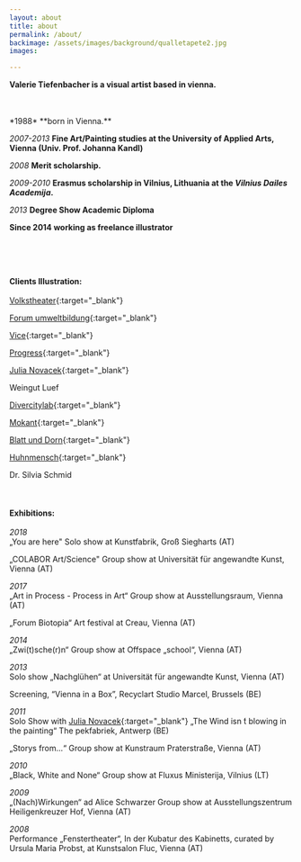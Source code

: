 ```yaml
---
layout: about
title: about
permalink: /about/
backimage: /assets/images/background/qualletapete2.jpg
images:

---
```

**Valerie Tiefenbacher is a visual artist based in vienna.**

<br>
<br>
*1988* **born in Vienna.**

*2007-2013* **Fine Art/Painting studies at the University of Applied Arts, Vienna (Univ. Prof. Johanna Kandl)**

*2008* **Merit scholarship.**

*2009-2010* **Erasmus scholarship in Vilnius, Lithuania at the *Vilnius Dailes Academija*.**

*2013* **Degree Show Academic Diploma**

**Since 2014 working as freelance illustrator**

<br>
<br>
<br>

**Clients Illustration:**
<br>
<br>
[Volkstheater](http://www.volkstheater.at/){:target="_blank"}

[Forum umweltbildung](http://www.umweltbildung.at/nachrichten/langtexte/neuerscheinung-von-schweinen-und-brillanten.html){:target="_blank"}

[Vice](http://www.vice.com/alps/read/philippinacht-bester-brauch-der-welt-279){:target="_blank"}

[Progress](https://www.progress-online.at/){:target="_blank"}

[Julia Novacek](http://www.julianovacek.com/projekte/reisemobil-stellplatz/){:target="_blank"}

Weingut Luef

[Divercitylab](http://divercitylab.at/sheri-avraham/){:target="_blank"}

[Mokant](http://mokant.at/){:target="_blank"}

[Blatt und Dorn](http://www.blattunddorn.at/){:target="_blank"}

[Huhnmensch](https://huhnmensch.bandcamp.com/){:target="_blank"}

Dr. Silvia Schmid
<br>
<br>
<br>
<br>
**Exhibitions:**
<br>
<br>
*2018*  
„You are here" Solo show at Kunstfabrik, Groß Siegharts (AT)

„COLABOR Art/Science" Group show at Universität für angewandte Kunst, Vienna (AT)

*2017*  
„Art in Process - Process in Art“ Group show at Ausstellungsraum, Vienna (AT)

„Forum Biotopia“ Art festival at Creau, Vienna (AT)

*2014*  
„Zwi(t)sche(r)n“ Group show at Offspace „school“, Vienna (AT)

*2013*  
Solo show „Nachglühen“ at Universität für angewandte Kunst, Vienna (AT)

Screening, “Vienna in a Box”, Recyclart Studio Marcel, Brussels (BE)

*2011*  
Solo Show with [Julia Novacek](http://www.julianovacek.com/){:target="_blank"} „The Wind isn ́t blowing in the painting“ The pekfabriek, Antwerp (BE)

„Storys from...“ Group show at Kunstraum Praterstraße, Vienna (AT)

*2010*  
„Black, White and None“ Group show at Fluxus Ministerija, Vilnius (LT)

*2009*  
„(Nach)Wirkungen“ ad Alice Schwarzer Group show at Ausstellungszentrum Heiligenkreuzer Hof, Vienna (AT)

*2008*  
Performance „Fenstertheater“, In der Kubatur des Kabinetts, curated by  Ursula Maria Probst, at Kunstsalon Fluc, Vienna (AT)
